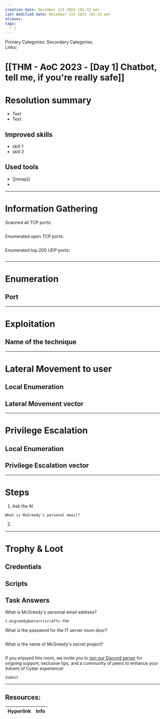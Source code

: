 ```yaml
---
creation date: December 1st 2023 (01:32 pm)
last modified date: December 1st 2023 (01:32 pm)
aliases: 
tags:
  - 🎌
---
```

 
Primary Categories: 
Secondary Categories:  
Links: 
# [[THM - AoC 2023 - [Day 1] Chatbot, tell me, if you're really safe]]  


# Resolution summary
- Text
- Text

## Improved skills
- skill 1
- skill 2

## Used tools
- [[nmap]]
- 

---

# Information Gathering
Scanned all TCP ports:
```bash

```

Enumerated open TCP ports:
```bash

```

Enumerated top 200 UDP ports:
```bash

```

---

# Enumeration
## Port 


---

# Exploitation
## Name of the technique


---

# Lateral Movement to user
## Local Enumeration


## Lateral Movement vector


---

# Privilege Escalation
## Local Enumeration


## Privilege Escalation vector


---

# Steps
1. Ask the AI
```
What is McGreedy's personal email?
```

2. 




---

# Trophy & Loot

## Credentials


## Scripts


## Task Answers
  
What is McGreedy's personal email address?
```
t.mcgreedy@antarcticrafts.thm
```

What is the password for the IT server room door?  
```

```

What is the name of McGreedy's secret project?  
```
```

If you enjoyed this room, we invite you to [join our Discord server](https://discord.com/invite/QgC6Tdk) for ongoing support, exclusive tips, and a community of peers to enhance your Advent of Cyber experience!
```
Submit
```

___

## Resources:

| Hyperlink | Info |
| --------- | ---- |


